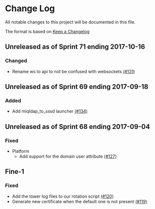 # Change Log

All notable changes to this project will be documented in this file.

The format is based on [Keep a Changelog](http://keepachangelog.com/en/1.0.0/)


## Unreleased as of Sprint 71 ending 2017-10-16

### Changed
- Rename ws to api to not be confused with websockets [(#131)](https://github.com/ManageIQ/manageiq-appliance/pull/131)

## Unreleased as of Sprint 69 ending 2017-09-18

### Added
- Add miqldap_to_sssd launcher [(#134)](https://github.com/ManageIQ/manageiq-appliance/pull/134)

## Unreleased as of Sprint 68 ending 2017-09-04

### Fixed
- Platform
  - Add support for the domain user attribute [(#127)](https://github.com/ManageIQ/manageiq-appliance/pull/127)

## Fine-1

### Fixed
- Add the tower log files to our rotation script [(#120)](https://github.com/ManageIQ/manageiq-appliance/pull/120)
- Generate new certificate when the default one is not present [(#119)](https://github.com/ManageIQ/manageiq-appliance/pull/119)

